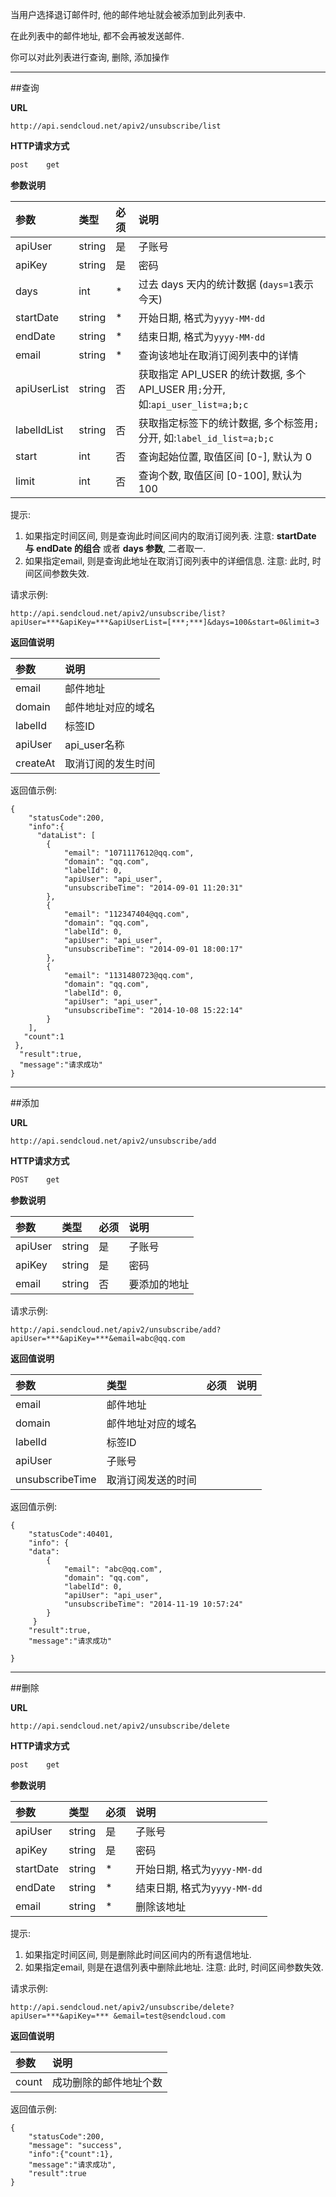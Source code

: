 
当用户选择退订邮件时, 他的邮件地址就会被添加到此列表中.

在此列表中的邮件地址, 都不会再被发送邮件.
    
你可以对此列表进行查询, 删除, 添加操作
     
- - -

##查询
     
**URL**
```  
http://api.sendcloud.net/apiv2/unsubscribe/list
```
   
**HTTP请求方式**   
```bash
post    get
```
    
**参数说明**    
    
|参数|类型|必须|说明|
|:---|:---|:---|:---|  
|apiUser|string|是|子账号|
|apiKey|string|是|密码|
|days|int|*|过去 days 天内的统计数据 (`days=1`表示今天)| 
|startDate|string|*|开始日期, 格式为`yyyy-MM-dd`|
|endDate|string|*|结束日期, 格式为`yyyy-MM-dd`|
|email|string|*|查询该地址在取消订阅列表中的详情|
|apiUserList|string|否|获取指定 API_USER 的统计数据, 多个 API_USER 用`;`分开, 如:`api_user_list=a;b;c`|
|labelIdList|string|否|获取指定标签下的统计数据, 多个标签用`;`分开, 如:`label_id_list=a;b;c`|
|start|int|否|查询起始位置, 取值区间 [0-], 默认为 0|
|limit|int|否|查询个数, 取值区间 [0-100], 默认为 100|

提示:

1. 如果指定时间区间, 则是查询此时间区间内的取消订阅列表. 注意: **startDate 与 endDate 的组合** 或者 **days 参数**, 二者取一. 
2. 如果指定email, 则是查询此地址在取消订阅列表中的详细信息. 注意: 此时, 时间区间参数失效.
    
请求示例:
```
http://api.sendcloud.net/apiv2/unsubscribe/list?apiUser=***&apiKey=***&apiUserList=[***;***]&days=100&start=0&limit=3 
```
    
**返回值说明**    
    
|参数|说明|
|:---|:---|
|email|邮件地址|
|domain|邮件地址对应的域名|
|labelId|标签ID|
|apiUser|api_user名称|
|createAt|取消订阅的发生时间|
    
返回值示例:
```
{
    "statusCode":200,
    "info":{
      "dataList": [
        {
            "email": "1071117612@qq.com",
            "domain": "qq.com",
            "labelId": 0,
            "apiUser": "api_user",
            "unsubscribeTime": "2014-09-01 11:20:31"
        },
        {
            "email": "112347404@qq.com",
            "domain": "qq.com",
            "labelId": 0,
            "apiUser": "api_user",
            "unsubscribeTime": "2014-09-01 18:00:17"
        },
        {
            "email": "1131480723@qq.com",
            "domain": "qq.com",
            "labelId": 0,
            "apiUser": "api_user",
            "unsubscribeTime": "2014-10-08 15:22:14"
        }
    ],
   "count":1
 },
  "result":true,
  "message":"请求成功"
}
```

- - -
   
##添加
    
**URL**
```
http://api.sendcloud.net/apiv2/unsubscribe/add
```
    
**HTTP请求方式** 
```bash
POST    get 
```
      
**参数说明**    
    
|参数|类型|必须|说明|
|:---|:---|:---|:---| 
|apiUser|string|是|子账号| 
|apiKey|string|是|密码| 
|email|string|否|要添加的地址|
    
请求示例:
    
```
http://api.sendcloud.net/apiv2/unsubscribe/add?apiUser=***&apiKey=***&email=abc@qq.com  
```
    
**返回值说明**      
    
|参数|类型|必须|说明|  
|:---|:---|:---|:---| 
|email|邮件地址|
|domain|邮件地址对应的域名|
|labelId|标签ID|
|apiUser|子账号|
|unsubscribeTime|取消订阅发送的时间|
    
返回值示例:
```
{
    "statusCode":40401,
    "info": {
    "data": 
        {
            "email": "abc@qq.com",
            "domain": "qq.com",
            "labelId": 0,
            "apiUser": "api_user",
            "unsubscribeTime": "2014-11-19 10:57:24"
        }
     }
    "result":true,
    "message":"请求成功"
    
}
```
- - - 
    
##删除
    
**URL**
```
http://api.sendcloud.net/apiv2/unsubscribe/delete
```
    
**HTTP请求方式** 
```bash
post    get 
```
    
**参数说明**

|参数|类型|必须|说明|
|:---|:---|:---|:---|  
|apiUser|string|是|子账号|
|apiKey|string|是|密码|
|startDate|string|*|开始日期, 格式为`yyyy-MM-dd`|
|endDate|string|*|结束日期, 格式为`yyyy-MM-dd`|
|email|string|*|删除该地址|

提示:

1. 如果指定时间区间, 则是删除此时间区间内的所有退信地址.
2. 如果指定email, 则是在退信列表中删除此地址. 注意: 此时, 时间区间参数失效.
    
    
请求示例:
```
http://api.sendcloud.net/apiv2/unsubscribe/delete?apiUser=***&apiKey=*** &email=test@sendcloud.com 
```
    
**返回值说明**    
    
|参数|说明|
|:---|:---|
|count|成功删除的邮件地址个数|
    
返回值示例:
```
{   
    "statusCode":200,
    "message": "success",
    "info":{"count":1},
    "message":"请求成功",
    "result":true
}
```

